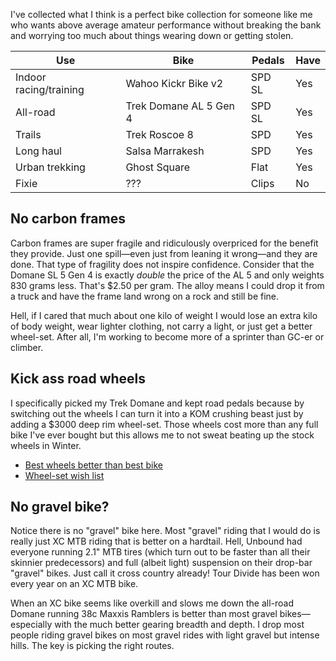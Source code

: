 I've collected what I think is a perfect bike collection for someone like me who wants above average amateur performance without breaking the bank and worrying too much about things wearing down or getting stolen.

| Use                    | Bike                   | Pedals | Have |
| ---------------------- | ---------------------- | ------ | ---- |
| Indoor racing/training | Wahoo Kickr Bike v2    | SPD SL | Yes  |
| All-road               | Trek Domane AL 5 Gen 4 | SPD SL | Yes  |
| Trails                 | Trek Roscoe 8          | SPD    | Yes  |
| Long haul              | Salsa Marrakesh        | SPD    | Yes  |
| Urban trekking         | Ghost Square           | Flat   | Yes  |
| Fixie                  | ???                    | Clips  | No   |
## No carbon frames

Carbon frames are super fragile and ridiculously overpriced for the benefit they provide. Just one spill—even just from leaning it wrong—and they are done. That type of fragility does not inspire confidence. Consider that the Domane SL 5 Gen 4 is exactly *double* the price of the AL 5 and only weights 830 grams less. That's $2.50 per gram. The alloy means I could drop it from a truck and have the frame land wrong on a rock and still be fine. 

Hell, if I cared that much about one kilo of weight I would lose an extra kilo of body weight, wear lighter clothing, not carry a light, or just get a better  wheel-set. After all, I'm working to become more of a sprinter than GC-er or climber.
## Kick ass road wheels

I specifically picked my Trek Domane and kept road pedals because by switching out the wheels I can turn it into a KOM crushing beast just by adding a $3000 deep rim wheel-set. Those wheels cost more than any full bike I've ever bought but this allows me to not sweat beating up the stock wheels in Winter.

- [Best wheels better than best bike](Best%20wheels%20better%20than%20best%20bike.md)
- [Wheel-set wish list](Wheel-set%20wish%20list.md)
## No gravel bike?

Notice there is no "gravel" bike here. Most "gravel" riding that I would do is really just XC MTB riding that is better on a hardtail. Hell, Unbound had everyone running 2.1" MTB tires (which turn out to be faster than all their skinnier predecessors) and full (albeit light) suspension on their drop-bar "gravel" bikes. Just call it cross country already! Tour Divide has been won every year on an XC MTB bike.

When an XC bike seems like overkill and slows me down the all-road Domane running 38c Maxxis Ramblers is better than most gravel bikes—especially with the much better gearing breadth and depth. I drop most people riding gravel bikes on most gravel rides with light gravel but intense hills. The key is picking the right routes.